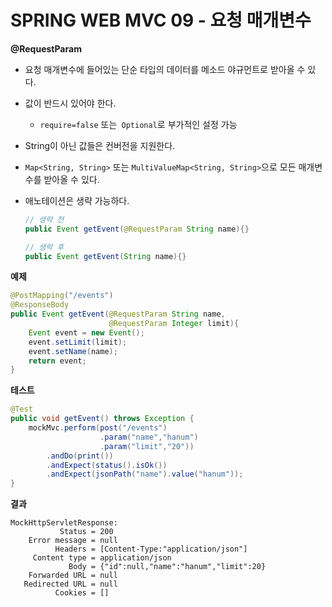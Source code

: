 # SPRING WEB MVC 09 - 요청 매개변수

**@RequestParam**

* 요청 매개변수에 들어있는 단순 타입의 데이터를 메소드 야규먼트로 받아올 수 있다.

* 값이 반드시 있어야 한다.

  * `require=false` 또는` Optional`로 부가적인 설정 가능

* String이 아닌 값들은 컨버전을 지원한다.

* `Map<String, String>` 또는 `MultiValueMap<String, String>`으로 모든 매개변수를 받아올 수 있다.

* 애노테이션은 생략 가능하다.

  ```java
  // 생략 전
  public Event getEvent(@RequestParam String name){}
  
  // 생략 후
  public Event getEvent(String name){}
  ```



**예제**

```java
@PostMapping("/events")
@ResponseBody
public Event getEvent(@RequestParam String name,
                      @RequestParam Integer limit){
    Event event = new Event();
    event.setLimit(limit);
    event.setName(name);
    return event;
}
```



**테스트**

```java
@Test
public void getEvent() throws Exception {
    mockMvc.perform(post("/events")
                    .param("name","hanum")
                    .param("limit","20"))
        .andDo(print())
        .andExpect(status().isOk())
        .andExpect(jsonPath("name").value("hanum"));
}
```



**결과**

```
MockHttpServletResponse:
           Status = 200
    Error message = null
          Headers = [Content-Type:"application/json"]
     Content type = application/json
             Body = {"id":null,"name":"hanum","limit":20}
    Forwarded URL = null
   Redirected URL = null
          Cookies = []
```

